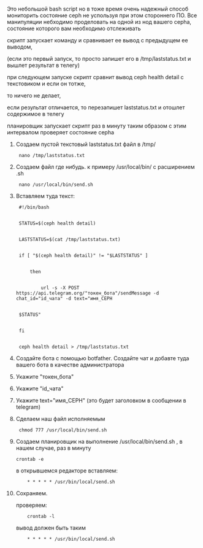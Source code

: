 Это небольшой bash script но в тоже время очень надежный способ мониторить состояние ceph не успользуя при этом стороннего ПО. 
Все манипуляции небходимо проделовать на одной из нод вашего cepha, состояние которого вам необходимо отслеживать


скрипт запускает команду  и сравнивает ее вывод с предыдущем ее выводом,


(если это первый запуск, то просто запишет его в /tmp/laststatus.txt и вышлет результат в телегу)


при следующем запуске скрипт сравнит вывод ceph health detail с текстовиком и если он тотже, 


то ничего не делает,


если результат отличается, то перезапишет laststatus.txt и отошлет содержимое в телегу﻿


планировщик запускает скрипт раз в минуту таким образом с этим интервалом проверяет состояние cepha

 

1. Создаем пустой текстовый  laststatus.txt файл в /tmp/
    
   		nano /tmp/laststatus.txt


2. Создаем файл где нибудь. к примеру /usr/local/bin/ с расширением .sh
    
		nano /usr/local/bin/send.sh


3. Вставляем туда текст: 

		#!/bin/bash


		STATUS=$(ceph health detail)


		LASTSTATUS=$(cat /tmp/laststatus.txt)


		if [ "$(ceph health detail)" != "$LASTSTATUS" ]


			then


				url -s -X POST https://api.telegram.org/"токен_бота"/sendMessage -d chat_id="id_чата" -d text="имя_CEPH 


		$STATUS"


		fi


		ceph health detail > /tmp/laststatus.txt


5. Создайте бота с помощью botfather. Создайте чат и добавте туда вашего бота в качестве администратора

 
6. Укажите "токен_бота"


7. Укажите  "id_чата"


8. Укажите  text="имя_CEPH" (это будет заголовком в сообщении в telegram)


9. Сделаем наш файл исполняемым
    
		chmod 777 /usr/local/bin/send.sh


11. Создаем планировщик на выполнение /usr/local/bin/send.sh , в нашем случае, раз в минуту
    
		crontab -e


     в открывшемся редакторе вставляем:
    
			* * * * * /usr/bin/local/send.sh


11. Сохраняем.


	проверяем:
    
    		crontab -l

   	вывод должен быть таким

   			* * * * * /usr/bin/local/send.sh

